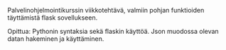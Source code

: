 Palvelinohjelmointikurssin viikkotehtävä, valmiin pohjan funktioiden täyttämistä flask sovellukseen. 

Opittua: Pythonin syntaksia sekä flaskin käyttöä. Json muodossa olevan datan hakeminen ja käyttäminen.
